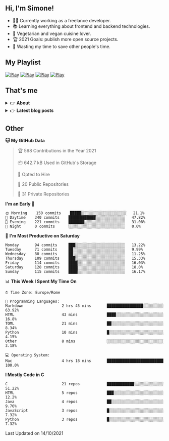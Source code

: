 <h2> Hi, I'm Simone!</h2>

- 👨‍💻 Currently working as a freelance developer.
- :books: Learning everything about frontend and backend technologies.
- 🌱 Vegetarian and vegan cuisine lover.
- :trophy: 2021 Goals: publish more open source projects.
- :dart: Wasting my time to save other people's time.

## My Playlist
[![Play](https://user-images.githubusercontent.com/22590804/134475615-1af9fb6c-6107-439e-b08e-d367b13453df.jpg)](https://music.apple.com/it/playlist/juice/pl.u-mJy83A8tGBvZWA)
[![Play](https://user-images.githubusercontent.com/22590804/134475621-139daa7b-2ab6-4627-833a-ff820c7801e2.jpg)](https://music.apple.com/it/playlist/gym/pl.u-38oWWgbT3gryK0)
[![Play](https://user-images.githubusercontent.com/22590804/134475623-4bdb613e-246e-4320-a403-536a1c4d79d2.jpg)](https://music.apple.com/it/playlist/focus/pl.u-76oNNrBC4No3Ey)
[![Play](https://user-images.githubusercontent.com/22590804/134475619-4bbbcdd0-30c7-41da-8086-61b954b56e9d.jpg)](https://music.apple.com/it/playlist/relax/pl.u-9N9LLp3u27KNLk)

## That's me
<!-- markdownlint-disable MD033 -->
<details>
    <summary>&#128073 <b>About</b></summary><br/>

<!-- BLOG-POST-LIST:START -->
- :books: [Books](https://simonemargio.im/work/books/)
- 🎧 [Music](https://simonemargio.im/work/music/)
- 🏃‍♂️ [Sport](https://simonemargio.im/work/sport/)
- 🎬 [Show](https://simonemargio.im/work/show/)
- 🎮 [Game](https://simonemargio.im/work/game/)
- 💰 [Expenses](https://simonemargio.im/work/expenses/)
<!-- BLOG-POST-LIST:END -->
</details>

<details>
    <summary>&#128073 <b>Latest blog posts</b></summary><br/>

<!-- BLOG-POST-LIST:START -->
- [Usability](https://simonemargio.im/blog/usability/)
- [Bitwarden](https://simonemargio.im/blog/bitwarden/)
- [About EXIF metadata](https://simonemargio.im/blog/aboutexifmetadata/)
- [Stop using whatsapp](https://simonemargio.im/blog/stopusingwhatsapp/)
- [Password Managers](https://simonemargio.im/blog/managepasswords/)
- [Always backup](https://simonemargio.im/blog/backup/)
- [Fix Apple Watch battery life](https://simonemargio.im/blog/fixapplewatch/)
- [Summer reading](https://simonemargio.im/blog/summer-reading/)
<!-- BLOG-POST-LIST:END -->
</details>

<!-- markdownlint-enable MD033 -->

## Other

<!--START_SECTION:waka-->
**🐱 My GitHub Data** 

> 🏆 568 Contributions in the Year 2021
 > 
> 📦 642.7 kB Used in GitHub's Storage 
 > 
> 💼 Opted to Hire
 > 
> 📜 20 Public Repositories 
 > 
> 🔑 31 Private Repositories  
 > 
**I'm an Early 🐤** 

```text
🌞 Morning    150 commits    █████░░░░░░░░░░░░░░░░░░░░   21.1% 
🌆 Daytime    340 commits    ████████████░░░░░░░░░░░░░   47.82% 
🌃 Evening    221 commits    ███████░░░░░░░░░░░░░░░░░░   31.08% 
🌙 Night      0 commits      ░░░░░░░░░░░░░░░░░░░░░░░░░   0.0%

```
📅 **I'm Most Productive on Saturday** 

```text
Monday       94 commits     ███░░░░░░░░░░░░░░░░░░░░░░   13.22% 
Tuesday      71 commits     ██░░░░░░░░░░░░░░░░░░░░░░░   9.99% 
Wednesday    80 commits     ██░░░░░░░░░░░░░░░░░░░░░░░   11.25% 
Thursday     109 commits    ███░░░░░░░░░░░░░░░░░░░░░░   15.33% 
Friday       114 commits    ████░░░░░░░░░░░░░░░░░░░░░   16.03% 
Saturday     128 commits    ████░░░░░░░░░░░░░░░░░░░░░   18.0% 
Sunday       115 commits    ████░░░░░░░░░░░░░░░░░░░░░   16.17%

```


📊 **This Week I Spent My Time On** 

```text
⌚︎ Time Zone: Europe/Rome

💬 Programming Languages: 
Markdown                 2 hrs 45 mins       ████████████████░░░░░░░░░   63.92% 
HTML                     43 mins             ████░░░░░░░░░░░░░░░░░░░░░   16.8% 
TOML                     21 mins             ██░░░░░░░░░░░░░░░░░░░░░░░   8.34% 
Python                   10 mins             █░░░░░░░░░░░░░░░░░░░░░░░░   4.15% 
Other                    8 mins              ░░░░░░░░░░░░░░░░░░░░░░░░░   3.18%

💻 Operating System: 
Mac                      4 hrs 18 mins       █████████████████████████   100.0%

```

**I Mostly Code in C** 

```text
C                        21 repos            ████████████░░░░░░░░░░░░░   51.22% 
HTML                     5 repos             ███░░░░░░░░░░░░░░░░░░░░░░   12.2% 
Java                     4 repos             ██░░░░░░░░░░░░░░░░░░░░░░░   9.76% 
JavaScript               3 repos             █░░░░░░░░░░░░░░░░░░░░░░░░   7.32% 
Python                   3 repos             █░░░░░░░░░░░░░░░░░░░░░░░░   7.32%

```



 Last Updated on 14/10/2021
<!--END_SECTION:waka-->



